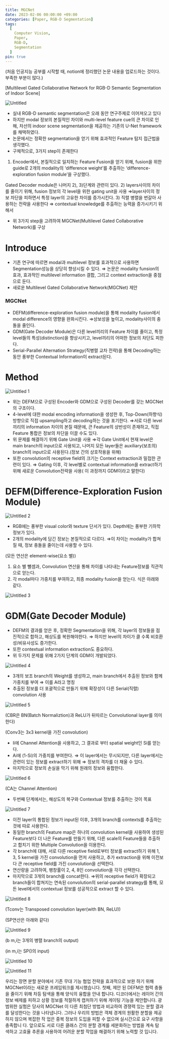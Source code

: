```yaml
---
title: MGCNet
date: 2023-02-06 00:00:00 +09:00
categories: [Paper, RGB-D Segmentation]
tags:
  [
    Computer Vision,
    Paper,
    RGB-D,
    Segmentation
  ]
pin: true
---
```

(처음 인공지능 공부를 시작할 때, notion에 정리했던 논문 내용을 업로드하는 것이다. 부족한 부분이 많다.)

[Multilevel Gated Collaborative Network for RGB-D Semantic Segmentation of Indoor Scene]

![Untitled](https://github.com/gihuni99/gihuni99.github.io/assets/90080065/706074dc-f9ae-4c93-9bf0-e5d28bb2129a)

- 실내 RGB-D semantic segmentation은 오래 동안 연구주제로 이어져오고 있다
- 하지만 modal 정보의 본질적인 차이와 multi-level feature cue의 큰 차이로 인해, 차선의 indoor scene segmentation을 제공하는 기존의 U-Net framework를 채택하였다.
- 논문에서는 정확한 segmentation을 얻기 위해 효과적인 Feature 탐지 접근법을 생각했다.
- 구체적으로, 3가지 step이 존재한다
1) Encoder에서, 본질적으로 일치하는 Feature Fusion을 얻기 위해, fusion을 위한 guide로 2개의 modality의 ‘difference weight’를 추출하는 ‘difference-exploration fusion module’을 구상했다.

Gated Decoder module은 나머지 2), 3)단계와 관련이 있다.
2) layers사이의 차이를 줄이기 위해, fusion 정보의 각 level을 위한 gating unit을 사용
⇒layer사이의 정보 차단을 피하면서 특정 layer의 고유한 차이를 증가시킨다.
3) 직렬 병렬을 번갈아 사용하는 전략을 사용한다
⇒ contextual knowledge를 추출하는 능력을 증가시키기 위해서
- 위 3가지 step을 고려하여 MGCNet(Multilevel Gated Collaborative Network)를 구상

# Introduce

- 기존 연구에 따르면 modal과 multilevel 정보를 효과적으로 사용하면 Segmentation성능을 상당히 향상시킬 수 있다.
⇒ 논문은 modality funsion의 효과, 효과적인 multilevel information 결합, 그리고 context extraction을 중점으로 둔다.
- 새로운 Multilevel Gated Collaborative Network(MGCNet) 제안

### MGCNet

- DEFM(difference-exploration fusion module)을 통해 modality fusion에서 modal difference의 영향을 완화시킨다.
⇒상보성을 높이고, modality사이의 충돌을 줄인다.
- GDM(Gate Decoder Module)은 다른 level끼리의 Feature 차이를 줄이고, 특정 level들의 특성(distinction)을 향상시키고, level끼리의 어떠한 정보의 차단도 피한다.
- Serial-Parallel Alternation Strategy(직병렬 교차 전략)을 통해 Decoding하는 동안 풍부한 Contextual Information이 extract된다.

# Method

![Untitled 1](https://github.com/gihuni99/gihuni99.github.io/assets/90080065/7be22c26-480e-48f1-94d2-58fe4ba971f4)

- 위는 DEFM으로 구성된 Encoder와 GDM으로 구성된 Decoder를 갖는 MGCNet의 구조이다.
- 4-level에 대한 modal encoding information을 생성한 후, Top-Down(하향식) 방향으로 직접 upsampling하고 decoding하는 것을 포기한다.
⇒서로 다른 level끼리의 information 차이의 본질 때문에, 큰 Feature의 상반성이 존재하고, 직접 Feature 통합은 정보의 차단을 이끌 수도 있다.
- 위 문제를 해결하기 위해 Gate Unit을 사용
⇒각 Gate Unit에서  현재 level은 main branch의 input으로 사용되고, 나머지 모든 layer들은 auxiliary(보조의) branch의 input으로 사용된다.(정보 간의 상호작용을 위해)
- 또한 convolution의 receptive field의 크기는 Context extraction과 밀접한 관련이 있다.
⇒ Gating 이후, 각 level별로 contextual information을 extract하기 위해 새로운 Convolution전략을 사용( 이 과정까지 GDM이라고 말한다)

# DEFM(Difference-Exploration Fusion Module)

![Untitled 2](https://github.com/gihuni99/gihuni99.github.io/assets/90080065/b4e99a22-a011-41f1-aea8-17d3a798f968)

- RGB에는 풍부한 visual color와 texture 단서가 있다.
Depth에는 풍부한 기하학 정보가 있다.
- 2개의 modality에 담긴 정보는 본질적으로 다르다.
⇒이 차이는 modality가 합쳐질 때, 정보 충돌을 줄이는데 사용할 수 있다.

(모든 연산은 element-wise(요소 별))

1. 요소 별 뺄셈과, Convolution 연산을 통해 차이를 나타내는 Feature정보를 직관적으로 얻는다.
2. 각 modal마다 가중치를 부여하고, 최종 modality fusion을 얻는다. 식은 아래와 같다.

![Untitled 3](https://github.com/gihuni99/gihuni99.github.io/assets/90080065/d56570c6-ac34-4a41-ad85-469d178574ac)

# GDM(Gate Decoder Module)

- DEFM의 결과를 얻은 후, 정확한 Segmentation을 위해, 각 layer의 정보들을 점진적으로 합하고, 해상도를 복원해야한다.
⇒ 하지만 level의 차이가 클 수록 비호환성/비유사성도 증가한다.
- 또한 contextual information extraction도 중요하다.
- 위 두가지 문제를 위해 2가지 단계의 GDM이 개발되었다.

![Untitled 4](https://github.com/gihuni99/gihuni99.github.io/assets/90080065/784a1f90-ff95-4348-b97f-7afd6cc29c49)

- 3개의 보조 branch의 Weight를 생성하고, main branch에서 추출된 정보와 함께 가중치를 부여
⇒ 이를 A라고 명칭
- 추출된 정보를 더 포괄적으로 만들기 위해 확장성이 다른 Serial(직렬) convolution 사용
    
![Untitled 5](https://github.com/gihuni99/gihuni99.github.io/assets/90080065/6d114d8b-68a6-45a3-92fb-9c82cc49a862)
    

(CBR은 BN(Batch Normaliztion)과 ReLU가 뒤따르는 Convolutional layer를 의미한다)

(Conv3는 3x3 kernel을 가진 convolution)

- Ii에 Channel Attention을 사용하고, 그 결과로 부터 spatial weight인 Si를 얻는다.
- Ai에 (1-Si)의 가중치를 부여한다.
⇒ 이 layer에서는 무시되지만, 다른 layer에서는 관련이 있는 정보를 extract하기 위해
⇒ 정보의 격차를 더 채울 수 있다.
- 마지막으로 정보의 손실을 막기 위해 원래의 정보와 융합한다.

![Untitled 6](https://github.com/gihuni99/gihuni99.github.io/assets/90080065/afdfc5e9-43d3-4673-b4da-b5d0d3901acb)

(CA는 Channel Attention)

- 두번째 단계에서는, 해상도의 복구와 Contextual 정보를 추출하는 것이 목표

![Untitled 7](https://github.com/gihuni99/gihuni99.github.io/assets/90080065/f96ae1d9-5447-4c3f-a0a9-c6b683c4ef7d)

- 이전 layer의 통합된 정보가 input된 이후, 3개의 branch를 contexts를 추출하는 것에 따로 사용한다.
- 동일한 branch의 Feature map은 하나의 convolution kernel을 사용하여 생성된 Feature보다 더 나은 Feature를 만들기 위해, 다른 scale의 Feature들을 추출하고 합치기 위한 Multiple Convolution을 이용한다.
- 각 branch에 대해, 서로 다른 receptive field로부터 정보를 extract하기 위해 1, 3, 5 kernel을 가진 convolution을 먼저 사용하고, 추가 extraction을 위해 이전보다 큰 receptive field를 가진 convolution을 선택한다.
- 연산량을 고려하여, 팽창률이 2, 4, 8인 convolution을 각각 선택한다.
- 마지막으로 3개의 branch를 concat한다.
⇒위의 receptive field가 확장되고 branch들이 합쳐지는 연속된 convolution의 serial-parallel strategy를 통해, 모든 level에서의 contextual 정보를 성공적으로 extract 할 수 있다.

![Untitled 8](https://github.com/gihuni99/gihuni99.github.io/assets/90080065/938fd026-4e25-4724-a58e-53c17f8a9568)

(Tconv는 Transposed convolution layer(with BN, ReLU))

(SP연산은 아래와 같다)

![Untitled 9](https://github.com/gihuni99/gihuni99.github.io/assets/90080065/8c3de485-54c8-4a7c-bdf6-9d487c40fc88)

(b m,i는 3개의 병렬 branch의 output)

(in m,i는 SP()의 input)

![Untitled 10](https://github.com/gihuni99/gihuni99.github.io/assets/90080065/13870873-22f0-40ee-9183-d71b5c9b68ce)

![Untitled 11](https://github.com/gihuni99/gihuni99.github.io/assets/90080065/6150e3c4-93aa-4dc4-8eb7-cd2e2015b2d7)

우리는 장면 분할 분야에서 기존 무대 기능 협업 전략을 효과적으로 보완
하기 위해 MGCNet이라는 새로운 프레임워크를 제시했습니다. 첫째, 제안
된 DEFM은 협력 충돌을 줄이기 위해 차등 탐색을 통해 양식의 융합을 안내
합니다. 디코더에서는 레이어 간의 정보 배제를 피하고 상황 정보를 적절하게
캡처하기 위해 게이팅 기능을 제안합니다. 광범위한 실험은 당사의 MGCNet
이 다른 최첨단 방법과 비교하여 경쟁력 있는 분할 결과를 달성한다는 것을
나타냅니다. 그러나 우리의 방법은 객체 경계의 원활한 분할을 제공하지 않으며 복잡한 작
업은 중복 정보의 도입을 피할 수 없으며 실시간으로 요구 사항을 충족합니
다. 앞으로도 서로 다른 클래스 간의 분할 경계를 세분화하는 방법을 계속 탐
색하고 고효율 추론을 사용하여 어려운 분할 작업을 해결하기 위해 노력할 것
입니다.